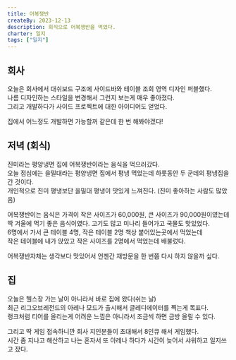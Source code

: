 ```yaml
---
title: 어복쟁반
createBy: 2023-12-13
description: 회식으로 어복쟁반을 먹었다.
charter: 일지
tags: ["일지"]
---
```


## 회사

오늘은 회사에서 대쉬보드 구조에 사이드바와 테이블 조회 영역 디자인 퍼블했다.  
나름 디자인하는 스타일을 변경해서 그런지 보는게 매우 좋아졌다.  
그리고 개발하다가 사이드 프로젝트에 대한 아이디어도 얻었다.

집에서 어느정도 개발하면 가능할꺼 같은데 한 번 해봐야겠다!

## 저녁 (회식)

진미라는 평양냉면 집에 어복쟁반이라는 음식을 먹으러갔다.  
오늘 점심에는 을밀대라는 평양냉면 집에서 평냉 먹었는데 하룻동안 두 군데의 평냉집을 간 것이다.  
개인적으로 진미 평냉보단 을밀대 평냉이 맛있게 느껴진다. (진미 좋아하는 사람도 많았음)

어복쟁반이는 음식은 가격이 작은 사이즈가 60,000원, 큰 사이즈가 90,000원이였는데  
딱 겨울에 먹기 좋은 음식이였다. 고기도 많고 미나리 들어가고 국물도 맛있었다.  
6명에서 가서 큰 테이블 4명, 작은 테이블 2명 책상 붙어있는곳에서 먹었는데  
작은 테이블에 내가 앉았고 작은 사이즈를 2명에서 먹었는데 배불렀다.

어복쟁반자체는 생각보다 맛있어서 언젠간 재방문을 한 번쯤 다시 하지 않을까 싶다.

## 집

오늘은 헬스장 가는 날이 아니라서 바로 집에 왔다(쉬는 날)  
최근 리그오브레전드의 아레나 모드가 출시해서 글레디에이터를 찍는게 목표다.  
랭크처럼 티어를 올리는게 어려운 느낌은 아니라서 조금씩 하면 금방 올릴 수 있다.

그리고 딱 게임 접속하니깐 회사 지인분들이 초대해서 8인큐 해서 게임했다.  
시간 좀 지나고 해산하고 나는 혼자서 또 아레나 하다가 시간이 늦어서 샤워하고 일지쓰고 잤다.

